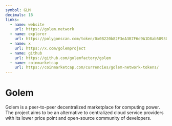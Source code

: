 ```yaml
---
symbol: GLM
decimals: 18
links:
  - name: website
    url: https://golem.network
  - name: explorer
    url: https://polygonscan.com/token/0x0B220b82F3eA3B7F6d9A1D8ab58930C064A2b5Bf
  - name: x
    url: https://x.com/golemproject
  - name: github
    url: https://github.com/golemfactory/golem
  - name: coinmarketcap
    url: https://coinmarketcap.com/currencies/golem-network-tokens/
---
```


# Golem

Golem is a peer-to-peer decentralized marketplace for computing power. The project aims to be an alternative to centralized cloud service providers with its lower price point and open-source community of developers.
